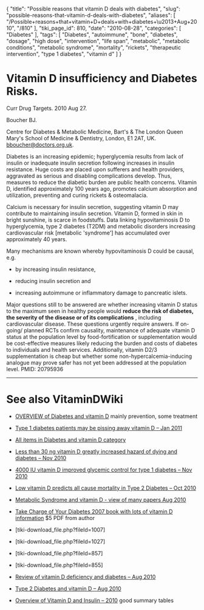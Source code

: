 {
    "title": "Possible reasons that vitamin D deals with diabetes",
    "slug": "possible-reasons-that-vitamin-d-deals-with-diabetes",
    "aliases": [
        "/Possible+reasons+that+vitamin+D+deals+with+diabetes+\u2013+Aug+2010",
        "/810"
    ],
    "tiki_page_id": 810,
    "date": "2010-08-28",
    "categories": [
        "Diabetes"
    ],
    "tags": [
        "Diabetes",
        "autoimmune",
        "bone",
        "diabetes",
        "dosage",
        "high dose",
        "intervention",
        "life span",
        "metabolic",
        "metabolic conditions",
        "metabolic syndrome",
        "mortality",
        "rickets",
        "therapeutic intervention",
        "type 1 diabetes",
        "vitamin d"
    ]
}


# Vitamin D insufficiency and Diabetes Risks.

Curr Drug Targets. 2010 Aug 27.

Boucher BJ.

Centre for Diabetes & Metabolic Medicine, Bart's & The London Queen Mary's School of Medicine & Dentistry, London, E1 2AT, UK. bboucher@doctors.org.uk.

Diabetes is an increasing epidemic; hyperglycemia results from lack of insulin or inadequate insulin secretion following increases in insulin resistance. Huge costs are placed upon sufferers and health providers, aggravated as serious and disabling complications develop. Thus, measures to reduce the diabetic burden are public health concerns. Vitamin D, identified approximately 100 years ago, promotes calcium absorption and utilization, preventing and curing rickets & osteomalacia. 

Calcium is necessary for insulin secretion, suggesting vitamin D may contribute to maintaining insulin secretion. Vitamin D, formed in skin in bright sunshine, is scarce in foodstuffs. Data linking hypovitaminosis D to hyperglycemia, type 2 diabetes (T2DM) and metabolic disorders increasing cardiovascular risk <span>[metabolic 'syndrome']</span> has accumulated over approximately 40 years. 

Many mechanisms are known whereby hypovitaminosis D could be causal, e.g. 

* by increasing insulin resistance, 

* reducing insulin secretion and 

* increasing autoimmune or inflammatory damage to pancreatic islets. 

Major questions still to be answered are whether increasing vitamin D status to the maximum seen in healthy people would  **reduce the risk of diabetes, the severity of the disease or of its complications** , including cardiovascular disease. These questions urgently require answers. If on-going/ planned RCTs confirm causality, maintenance of adequate vitamin D status at the population level by food-fortification or supplementation would be cost-effective measures likely reducing the burden and costs of diabetes to individuals and health services. Additionally, vitamin D2/3 supplementation is cheap but whether some non-hypercalcemia-inducing analogue may prove safer has not yet been addressed at the population level. PMID: 20795936 

- - - - - - - - - 

# See also VitaminDWiki

* [OVERVIEW of Diabetes and vitamin D](/tags/overview-of-diabetes-and-vitamin-d.html) mainly prevention, some treatment

* [Type 1 diabetes patients may be pissing away vitamin D – Jan 2011](/posts/type-1-diabetes-patients-may-be-pissing-away-vitamin-d)

* [All items in Diabetes and vitamin D category](https://www.VitaminDWiki.com/tiki-browse_categories.php?parentId=17&sort_mode=created_desc)

* [Less than 30 ng vitamin D greatly increased hazard of dying and diabetes – Nov 2010](/posts/less-than-30-ng-vitamin-d-greatly-increased-hazard-of-dying-and-diabetes)

* [4000 IU vitamin D improved glycemic control for type 1 diabetes – Nov 2010](/posts/4000-iu-vitamin-d-improved-glycemic-control-for-type-1-diabetes)

* [Low vitamin D predicts all cause mortality in Type 2 Diabetes – Oct 2010](/posts/low-vitamin-d-predicts-all-cause-mortality-in-type-2-diabetes)

* [Metabolic Syndrome and vitamin D - view of many papers Aug 2010](/tags/metabolic-syndrome-and-vitamin-d-view-of-many-papers-aug-2010.html)

* [Take Charge of Your Diabetes 2007 book with lots of vitamin D information](/posts/take-charge-of-your-diabetes-2007-book-with-lots-of-vitamin-d-information)  $5 PDF from author

* <span>[tiki-download_file.php?fileId=1007]</span> 

* <span>[tiki-download_file.php?fileId=1027]</span> 

* <span>[tiki-download_file.php?fileId=857]</span>  

* <span>[tiki-download_file.php?fileId=855]</span> 

* [Review of vitamin D deficiency and diabetes – Aug 2010](/posts/review-of-vitamin-d-deficiency-and-diabetes)

* [Type 2 Diabetes and vitamin D – Aug 2010](/posts/type-2-diabetes-and-vitamin-d)

* [Overview of Vitamin D and Insulin – 2010](/posts/overview-of-vitamin-d-and-insulin-2010) good summary tables